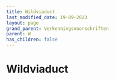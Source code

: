 ```yaml
---
title: Wildviaduct
last_modified_date: 19-09-2023
layout: page
grand_parent: Verkenningsvoorschriften
parent: W
has_children: false
---
```


Wildviaduct
===========

